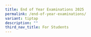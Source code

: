 ```yaml
---
title: End of Year Examinations 2025
permalink: /end-of-year-examinations/
variant: tiptap
description: ""
third_nav_title: For Students
---
```

<p></p>